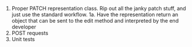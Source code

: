 1. Proper PATCH representation class. Rip out all the janky patch stuff, and just use the standard workflow.
1a. Have the representation return an object that can be sent to the edit method and interpreted by the end developer
3. POST requests
3. Unit tests